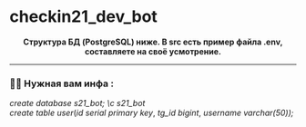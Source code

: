# checkin21_dev_bot

<div id="header" align="center">
  <b>Cтруктура БД (PostgreSQL) ниже. В src есть пример файла .env, составляете на своё усмотрение.</b>
</div>


---

### :man_technologist: Нужная вам инфа :
<div>
  <i>create database s21_bot;</i>
  <i>\c s21_bot</i>
</div>
<div>
  <i>create table user</i>(<i>id serial primary key</i>,
  <i>tg_id bigint</i>,
  <i>username varchar(50));</i>
</div>

